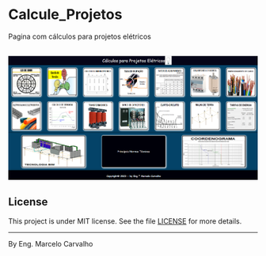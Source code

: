 # Calcule_Projetos

Pagina com cálculos para projetos elétricos

<br>
<img src="imagens/TELA.png">
<br>

## License

This project is under MIT license. See the file [LICENSE](.github/LICENSE.md) for more details.

---

By Eng. Marcelo Carvalho 